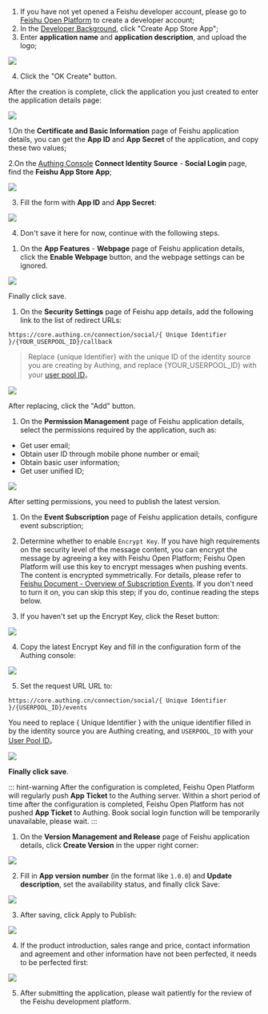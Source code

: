 <IntegrationDetailCard title="Create an app store app">

1. If you have not yet opened a Feishu developer account, please go to [Feishu Open Platform](https://open.feishu.cn/?lang=en-US) to create a developer account;
2. In the [Developer Background](https://open.feishu.cn/app?lang=en-US), click "Create App Store App";
3. Enter **application name** and **application description**, and upload the logo;

![](~@imagesEnUs/connections/lark/lark_1.png)

4. Click the "OK Create" button.

</IntegrationDetailCard>

<IntegrationDetailCard title="Get app credentials">

After the creation is complete, click the application you just created to enter the application details page:

![](~@imagesEnUs/connections/lark/lark_2.png)


1.On the **Certificate and Basic Information** page of Feishu application details, you can get the **App ID** and **App Secret** of the application, and copy these two values;

2.On the [Authing Console](https://console.authing.cn) **Connect Identity Source** - **Social Login** page, find the **Feishu App Store App**;

![](~@imagesEnUs/connections/lark/lark_3.png)


3. Fill the form with **App ID** and **App Secret**:

![](~@imagesEnUs/connections/lark/lark_4.png)


4. Don't save it here for now, continue with the following steps.

</IntegrationDetailCard>

<IntegrationDetailCard title="Enable web functionality">

1. On the **App Features** - **Webpage** page of Feishu application details, click the **Enable Webpage** button, and the webpage settings can be ignored.

![](~@imagesEnUs/connections/lark/lark_5.png)


Finally click save.

</IntegrationDetailCard>

<IntegrationDetailCard title="Configure redirect URL">

1. On the **Security Settings** page of Feishu app details, add the following link to the list of redirect URLs:

```
https://core.authing.cn/connection/social/{ Unique Identifier }/{YOUR_USERPOOL_ID}/callback
```

> Replace {unique Identifier} with the unique ID of the identity source you are creating by Authing, and replace {YOUR_USERPOOL_ID} with your [user pool ID](/en/guides/faqs/get-userpool-id-and-secret.md)。

![](~@imagesEnUs/connections/lark/lark_6.png)


After replacing, click the "Add" button.

</IntegrationDetailCard>

<IntegrationDetailCard title="Apply for permission">

1. On the **Permission Management** page of Feishu application details, select the permissions required by the application, such as:

- Get user email;
- Obtain user ID through mobile phone number or email;
- Obtain basic user information;
- Get user unified ID;

![](~@imagesEnUs/connections/lark/lark_7.png)


After setting permissions, you need to publish the latest version.

</IntegrationDetailCard>

<IntegrationDetailCard title="Configure event subscription">

1. On the **Event Subscription** page of Feishu application details, configure event subscription;

2. Determine whether to enable `Encrypt Key`. If you have high requirements on the security level of the message content, you can encrypt the message by agreeing a key with Feishu Open Platform; Feishu Open Platform will use this key to encrypt messages when pushing events. The content is encrypted symmetrically. For details, please refer to [Feishu Document - Overview of Subscription Events](https://open.feishu.cn/document/ukTMukTMukTM/uUTNz4SN1MjL1UzM?lang=en-US). If you don't need to turn it on, you can skip this step; if you do, continue reading the steps below.
3. If you haven't set up the Encrypt Key, click the Reset button:

![](~@imagesEnUs/connections/lark/lark_8.png)


4. Copy the latest Encrypt Key and fill in the configuration form of the Authing console:

![](~@imagesEnUs/connections/lark/lark_4.png)


5. Set the request URL URL to:

```
https://core.authing.cn/connection/social/{ Unique Identifier }/{USERPOOL_ID}/events
```

You need to replace { Unique Identifier } with the unique identifier filled in by the identity source you are Authing creating, and `USERPOOL_ID` with your [User Pool ID](/en/guides/faqs/get-userpool-id-and-secret.md)。

![](~@imagesEnUs/connections/lark/lark_9.png)


**Finally click save**.

::: hint-warning
After the configuration is completed, Feishu Open Platform will regularly push **App Ticket** to the Authing server. Within a short period of time after the configuration is completed, Feishu Open Platform has not pushed **App Ticket** to Authing. Book social login function will be temporarily unavailable, please wait.
:::

</IntegrationDetailCard>

<IntegrationDetailCard title="Listed on Feishu App Market">

1. On the **Version Management and Release** page of Feishu application details, click **Create Version** in the upper right corner:

![](~@imagesEnUs/connections/lark/lark_10.png)


2. Fill in **App version number** (in the format like `1.0.0`) and **Update description**, set the availability status, and finally click Save:

![](~@imagesEnUs/connections/lark/lark_11.png)


3. After saving, click Apply to Publish:

![](~@imagesEnUs/connections/lark/lark_12.png)


4. If the product introduction, sales range and price, contact information and agreement and other information have not been perfected, it needs to be perfected first:

![](~@imagesEnUs/connections/lark/lark_13.png)


5. After submitting the application, please wait patiently for the review of the Feishu development platform.

</IntegrationDetailCard>
